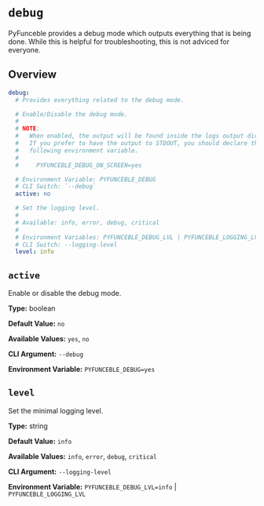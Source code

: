 # `debug`

PyFunceble provides a debug mode which outputs everything that is being done.
While this is helpful for troubleshooting, this is not adviced for everyone.

## Overview

```yaml title=".PyFunceble.overwrite.yaml"
debug:
  # Provides everything related to the debug mode.

  # Enable/Disable the debug mode.
  #
  # NOTE:
  #   When enabled, the output will be found inside the logs output directory.
  #   If you prefer to have the output to STDOUT, you should declare the
  #   following environment variable.
  #
  #     PYFUNCEBLE_DEBUG_ON_SCREEN=yes

  # Environment Variable: PYFUNCEBLE_DEBUG
  # CLI Switch: `--debug`
  active: no

  # Set the logging level.
  #
  # Available: info, error, debug, critical
  #
  # Environment Variables: PYFUNCEBLE_DEBUG_LVL | PYFUNCEBLE_LOGGING_LVL
  # CLI Switch: --logging-level
  level: info
```

## `active`

Enable or disable the debug mode.

**Type:** boolean

**Default Value:** `no`

**Available Values:** `yes`, `no`

**CLI Argument:** `--debug`

**Environment Variable:** `PYFUNCEBLE_DEBUG=yes`

## `level`

Set the minimal logging level.

**Type:** string

**Default Value:** `info`

**Available Values:** `info`, `error`, `debug`, `critical`

**CLI Argument:** `--logging-level`

**Environment Variable:** `PYFUNCEBLE_DEBUG_LVL=info` | `PYFUNCEBLE_LOGGING_LVL`